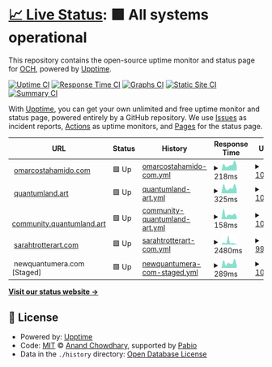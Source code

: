 # [📈 Live Status](https://upptime.och.art): <!--live status--> **🟩 All systems operational**

This repository contains the open-source uptime monitor and status page for [OCH](omarcostahamido.com), powered by [Upptime](https://github.com/upptime/upptime).

[![Uptime CI](https://github.com/omarcostahamido/upptime/workflows/Uptime%20CI/badge.svg)](https://github.com/omarcostahamido/upptime/actions?query=workflow%3A%22Uptime+CI%22)
[![Response Time CI](https://github.com/omarcostahamido/upptime/workflows/Response%20Time%20CI/badge.svg)](https://github.com/omarcostahamido/upptime/actions?query=workflow%3A%22Response+Time+CI%22)
[![Graphs CI](https://github.com/omarcostahamido/upptime/workflows/Graphs%20CI/badge.svg)](https://github.com/omarcostahamido/upptime/actions?query=workflow%3A%22Graphs+CI%22)
[![Static Site CI](https://github.com/omarcostahamido/upptime/workflows/Static%20Site%20CI/badge.svg)](https://github.com/omarcostahamido/upptime/actions?query=workflow%3A%22Static+Site+CI%22)
[![Summary CI](https://github.com/omarcostahamido/upptime/workflows/Summary%20CI/badge.svg)](https://github.com/omarcostahamido/upptime/actions?query=workflow%3A%22Summary+CI%22)

With [Upptime](https://upptime.js.org), you can get your own unlimited and free uptime monitor and status page, powered entirely by a GitHub repository. We use [Issues](https://github.com/omarcostahamido/upptime/issues) as incident reports, [Actions](https://github.com/omarcostahamido/upptime/actions) as uptime monitors, and [Pages](https://upptime.och.art) for the status page.

<!--start: status pages-->
<!-- This summary is generated by Upptime (https://github.com/upptime/upptime) -->
<!-- Do not edit this manually, your changes will be overwritten -->
<!-- prettier-ignore -->
| URL | Status | History | Response Time | Uptime |
| --- | ------ | ------- | ------------- | ------ |
| <img alt="" src="https://icons.duckduckgo.com/ip3/omarcostahamido.com.ico" height="13"> [omarcostahamido.com](https://omarcostahamido.com) | 🟩 Up | [omarcostahamido-com.yml](https://github.com/omarcostahamido/upptime/commits/HEAD/history/omarcostahamido-com.yml) | <details><summary><img alt="Response time graph" src="./graphs/omarcostahamido-com/response-time-week.png" height="20"> 218ms</summary><br><a href="https://upptime.och.art/history/omarcostahamido-com"><img alt="Response time 165" src="https://img.shields.io/endpoint?url=https%3A%2F%2Fraw.githubusercontent.com%2Fomarcostahamido%2Fupptime%2FHEAD%2Fapi%2Fomarcostahamido-com%2Fresponse-time.json"></a><br><a href="https://upptime.och.art/history/omarcostahamido-com"><img alt="24-hour response time 183" src="https://img.shields.io/endpoint?url=https%3A%2F%2Fraw.githubusercontent.com%2Fomarcostahamido%2Fupptime%2FHEAD%2Fapi%2Fomarcostahamido-com%2Fresponse-time-day.json"></a><br><a href="https://upptime.och.art/history/omarcostahamido-com"><img alt="7-day response time 218" src="https://img.shields.io/endpoint?url=https%3A%2F%2Fraw.githubusercontent.com%2Fomarcostahamido%2Fupptime%2FHEAD%2Fapi%2Fomarcostahamido-com%2Fresponse-time-week.json"></a><br><a href="https://upptime.och.art/history/omarcostahamido-com"><img alt="30-day response time 176" src="https://img.shields.io/endpoint?url=https%3A%2F%2Fraw.githubusercontent.com%2Fomarcostahamido%2Fupptime%2FHEAD%2Fapi%2Fomarcostahamido-com%2Fresponse-time-month.json"></a><br><a href="https://upptime.och.art/history/omarcostahamido-com"><img alt="1-year response time 165" src="https://img.shields.io/endpoint?url=https%3A%2F%2Fraw.githubusercontent.com%2Fomarcostahamido%2Fupptime%2FHEAD%2Fapi%2Fomarcostahamido-com%2Fresponse-time-year.json"></a></details> | <details><summary><a href="https://upptime.och.art/history/omarcostahamido-com">100.00%</a></summary><a href="https://upptime.och.art/history/omarcostahamido-com"><img alt="All-time uptime 100.00%" src="https://img.shields.io/endpoint?url=https%3A%2F%2Fraw.githubusercontent.com%2Fomarcostahamido%2Fupptime%2FHEAD%2Fapi%2Fomarcostahamido-com%2Fuptime.json"></a><br><a href="https://upptime.och.art/history/omarcostahamido-com"><img alt="24-hour uptime 100.00%" src="https://img.shields.io/endpoint?url=https%3A%2F%2Fraw.githubusercontent.com%2Fomarcostahamido%2Fupptime%2FHEAD%2Fapi%2Fomarcostahamido-com%2Fuptime-day.json"></a><br><a href="https://upptime.och.art/history/omarcostahamido-com"><img alt="7-day uptime 100.00%" src="https://img.shields.io/endpoint?url=https%3A%2F%2Fraw.githubusercontent.com%2Fomarcostahamido%2Fupptime%2FHEAD%2Fapi%2Fomarcostahamido-com%2Fuptime-week.json"></a><br><a href="https://upptime.och.art/history/omarcostahamido-com"><img alt="30-day uptime 100.00%" src="https://img.shields.io/endpoint?url=https%3A%2F%2Fraw.githubusercontent.com%2Fomarcostahamido%2Fupptime%2FHEAD%2Fapi%2Fomarcostahamido-com%2Fuptime-month.json"></a><br><a href="https://upptime.och.art/history/omarcostahamido-com"><img alt="1-year uptime 100.00%" src="https://img.shields.io/endpoint?url=https%3A%2F%2Fraw.githubusercontent.com%2Fomarcostahamido%2Fupptime%2FHEAD%2Fapi%2Fomarcostahamido-com%2Fuptime-year.json"></a></details>
| <img alt="" src="https://icons.duckduckgo.com/ip3/quantumland.art.ico" height="13"> [quantumland.art](https://quantumland.art) | 🟩 Up | [quantumland-art.yml](https://github.com/omarcostahamido/upptime/commits/HEAD/history/quantumland-art.yml) | <details><summary><img alt="Response time graph" src="./graphs/quantumland-art/response-time-week.png" height="20"> 325ms</summary><br><a href="https://upptime.och.art/history/quantumland-art"><img alt="Response time 320" src="https://img.shields.io/endpoint?url=https%3A%2F%2Fraw.githubusercontent.com%2Fomarcostahamido%2Fupptime%2FHEAD%2Fapi%2Fquantumland-art%2Fresponse-time.json"></a><br><a href="https://upptime.och.art/history/quantumland-art"><img alt="24-hour response time 233" src="https://img.shields.io/endpoint?url=https%3A%2F%2Fraw.githubusercontent.com%2Fomarcostahamido%2Fupptime%2FHEAD%2Fapi%2Fquantumland-art%2Fresponse-time-day.json"></a><br><a href="https://upptime.och.art/history/quantumland-art"><img alt="7-day response time 325" src="https://img.shields.io/endpoint?url=https%3A%2F%2Fraw.githubusercontent.com%2Fomarcostahamido%2Fupptime%2FHEAD%2Fapi%2Fquantumland-art%2Fresponse-time-week.json"></a><br><a href="https://upptime.och.art/history/quantumland-art"><img alt="30-day response time 318" src="https://img.shields.io/endpoint?url=https%3A%2F%2Fraw.githubusercontent.com%2Fomarcostahamido%2Fupptime%2FHEAD%2Fapi%2Fquantumland-art%2Fresponse-time-month.json"></a><br><a href="https://upptime.och.art/history/quantumland-art"><img alt="1-year response time 320" src="https://img.shields.io/endpoint?url=https%3A%2F%2Fraw.githubusercontent.com%2Fomarcostahamido%2Fupptime%2FHEAD%2Fapi%2Fquantumland-art%2Fresponse-time-year.json"></a></details> | <details><summary><a href="https://upptime.och.art/history/quantumland-art">100.00%</a></summary><a href="https://upptime.och.art/history/quantumland-art"><img alt="All-time uptime 100.00%" src="https://img.shields.io/endpoint?url=https%3A%2F%2Fraw.githubusercontent.com%2Fomarcostahamido%2Fupptime%2FHEAD%2Fapi%2Fquantumland-art%2Fuptime.json"></a><br><a href="https://upptime.och.art/history/quantumland-art"><img alt="24-hour uptime 100.00%" src="https://img.shields.io/endpoint?url=https%3A%2F%2Fraw.githubusercontent.com%2Fomarcostahamido%2Fupptime%2FHEAD%2Fapi%2Fquantumland-art%2Fuptime-day.json"></a><br><a href="https://upptime.och.art/history/quantumland-art"><img alt="7-day uptime 100.00%" src="https://img.shields.io/endpoint?url=https%3A%2F%2Fraw.githubusercontent.com%2Fomarcostahamido%2Fupptime%2FHEAD%2Fapi%2Fquantumland-art%2Fuptime-week.json"></a><br><a href="https://upptime.och.art/history/quantumland-art"><img alt="30-day uptime 100.00%" src="https://img.shields.io/endpoint?url=https%3A%2F%2Fraw.githubusercontent.com%2Fomarcostahamido%2Fupptime%2FHEAD%2Fapi%2Fquantumland-art%2Fuptime-month.json"></a><br><a href="https://upptime.och.art/history/quantumland-art"><img alt="1-year uptime 100.00%" src="https://img.shields.io/endpoint?url=https%3A%2F%2Fraw.githubusercontent.com%2Fomarcostahamido%2Fupptime%2FHEAD%2Fapi%2Fquantumland-art%2Fuptime-year.json"></a></details>
| <img alt="" src="https://icons.duckduckgo.com/ip3/community.quantumland.art.ico" height="13"> [community.quantumland.art](https://community.quantumland.art) | 🟩 Up | [community-quantumland-art.yml](https://github.com/omarcostahamido/upptime/commits/HEAD/history/community-quantumland-art.yml) | <details><summary><img alt="Response time graph" src="./graphs/community-quantumland-art/response-time-week.png" height="20"> 158ms</summary><br><a href="https://upptime.och.art/history/community-quantumland-art"><img alt="Response time 189" src="https://img.shields.io/endpoint?url=https%3A%2F%2Fraw.githubusercontent.com%2Fomarcostahamido%2Fupptime%2FHEAD%2Fapi%2Fcommunity-quantumland-art%2Fresponse-time.json"></a><br><a href="https://upptime.och.art/history/community-quantumland-art"><img alt="24-hour response time 90" src="https://img.shields.io/endpoint?url=https%3A%2F%2Fraw.githubusercontent.com%2Fomarcostahamido%2Fupptime%2FHEAD%2Fapi%2Fcommunity-quantumland-art%2Fresponse-time-day.json"></a><br><a href="https://upptime.och.art/history/community-quantumland-art"><img alt="7-day response time 158" src="https://img.shields.io/endpoint?url=https%3A%2F%2Fraw.githubusercontent.com%2Fomarcostahamido%2Fupptime%2FHEAD%2Fapi%2Fcommunity-quantumland-art%2Fresponse-time-week.json"></a><br><a href="https://upptime.och.art/history/community-quantumland-art"><img alt="30-day response time 158" src="https://img.shields.io/endpoint?url=https%3A%2F%2Fraw.githubusercontent.com%2Fomarcostahamido%2Fupptime%2FHEAD%2Fapi%2Fcommunity-quantumland-art%2Fresponse-time-month.json"></a><br><a href="https://upptime.och.art/history/community-quantumland-art"><img alt="1-year response time 189" src="https://img.shields.io/endpoint?url=https%3A%2F%2Fraw.githubusercontent.com%2Fomarcostahamido%2Fupptime%2FHEAD%2Fapi%2Fcommunity-quantumland-art%2Fresponse-time-year.json"></a></details> | <details><summary><a href="https://upptime.och.art/history/community-quantumland-art">100.00%</a></summary><a href="https://upptime.och.art/history/community-quantumland-art"><img alt="All-time uptime 100.00%" src="https://img.shields.io/endpoint?url=https%3A%2F%2Fraw.githubusercontent.com%2Fomarcostahamido%2Fupptime%2FHEAD%2Fapi%2Fcommunity-quantumland-art%2Fuptime.json"></a><br><a href="https://upptime.och.art/history/community-quantumland-art"><img alt="24-hour uptime 100.00%" src="https://img.shields.io/endpoint?url=https%3A%2F%2Fraw.githubusercontent.com%2Fomarcostahamido%2Fupptime%2FHEAD%2Fapi%2Fcommunity-quantumland-art%2Fuptime-day.json"></a><br><a href="https://upptime.och.art/history/community-quantumland-art"><img alt="7-day uptime 100.00%" src="https://img.shields.io/endpoint?url=https%3A%2F%2Fraw.githubusercontent.com%2Fomarcostahamido%2Fupptime%2FHEAD%2Fapi%2Fcommunity-quantumland-art%2Fuptime-week.json"></a><br><a href="https://upptime.och.art/history/community-quantumland-art"><img alt="30-day uptime 100.00%" src="https://img.shields.io/endpoint?url=https%3A%2F%2Fraw.githubusercontent.com%2Fomarcostahamido%2Fupptime%2FHEAD%2Fapi%2Fcommunity-quantumland-art%2Fuptime-month.json"></a><br><a href="https://upptime.och.art/history/community-quantumland-art"><img alt="1-year uptime 100.00%" src="https://img.shields.io/endpoint?url=https%3A%2F%2Fraw.githubusercontent.com%2Fomarcostahamido%2Fupptime%2FHEAD%2Fapi%2Fcommunity-quantumland-art%2Fuptime-year.json"></a></details>
| <img alt="" src="https://icons.duckduckgo.com/ip3/sarahtrotterart.com.ico" height="13"> [sarahtrotterart.com](https://sarahtrotterart.com) | 🟩 Up | [sarahtrotterart-com.yml](https://github.com/omarcostahamido/upptime/commits/HEAD/history/sarahtrotterart-com.yml) | <details><summary><img alt="Response time graph" src="./graphs/sarahtrotterart-com/response-time-week.png" height="20"> 2480ms</summary><br><a href="https://upptime.och.art/history/sarahtrotterart-com"><img alt="Response time 1552" src="https://img.shields.io/endpoint?url=https%3A%2F%2Fraw.githubusercontent.com%2Fomarcostahamido%2Fupptime%2FHEAD%2Fapi%2Fsarahtrotterart-com%2Fresponse-time.json"></a><br><a href="https://upptime.och.art/history/sarahtrotterart-com"><img alt="24-hour response time 924" src="https://img.shields.io/endpoint?url=https%3A%2F%2Fraw.githubusercontent.com%2Fomarcostahamido%2Fupptime%2FHEAD%2Fapi%2Fsarahtrotterart-com%2Fresponse-time-day.json"></a><br><a href="https://upptime.och.art/history/sarahtrotterart-com"><img alt="7-day response time 2480" src="https://img.shields.io/endpoint?url=https%3A%2F%2Fraw.githubusercontent.com%2Fomarcostahamido%2Fupptime%2FHEAD%2Fapi%2Fsarahtrotterart-com%2Fresponse-time-week.json"></a><br><a href="https://upptime.och.art/history/sarahtrotterart-com"><img alt="30-day response time 1744" src="https://img.shields.io/endpoint?url=https%3A%2F%2Fraw.githubusercontent.com%2Fomarcostahamido%2Fupptime%2FHEAD%2Fapi%2Fsarahtrotterart-com%2Fresponse-time-month.json"></a><br><a href="https://upptime.och.art/history/sarahtrotterart-com"><img alt="1-year response time 1552" src="https://img.shields.io/endpoint?url=https%3A%2F%2Fraw.githubusercontent.com%2Fomarcostahamido%2Fupptime%2FHEAD%2Fapi%2Fsarahtrotterart-com%2Fresponse-time-year.json"></a></details> | <details><summary><a href="https://upptime.och.art/history/sarahtrotterart-com">99.73%</a></summary><a href="https://upptime.och.art/history/sarahtrotterart-com"><img alt="All-time uptime 99.99%" src="https://img.shields.io/endpoint?url=https%3A%2F%2Fraw.githubusercontent.com%2Fomarcostahamido%2Fupptime%2FHEAD%2Fapi%2Fsarahtrotterart-com%2Fuptime.json"></a><br><a href="https://upptime.och.art/history/sarahtrotterart-com"><img alt="24-hour uptime 100.00%" src="https://img.shields.io/endpoint?url=https%3A%2F%2Fraw.githubusercontent.com%2Fomarcostahamido%2Fupptime%2FHEAD%2Fapi%2Fsarahtrotterart-com%2Fuptime-day.json"></a><br><a href="https://upptime.och.art/history/sarahtrotterart-com"><img alt="7-day uptime 99.73%" src="https://img.shields.io/endpoint?url=https%3A%2F%2Fraw.githubusercontent.com%2Fomarcostahamido%2Fupptime%2FHEAD%2Fapi%2Fsarahtrotterart-com%2Fuptime-week.json"></a><br><a href="https://upptime.och.art/history/sarahtrotterart-com"><img alt="30-day uptime 99.94%" src="https://img.shields.io/endpoint?url=https%3A%2F%2Fraw.githubusercontent.com%2Fomarcostahamido%2Fupptime%2FHEAD%2Fapi%2Fsarahtrotterart-com%2Fuptime-month.json"></a><br><a href="https://upptime.och.art/history/sarahtrotterart-com"><img alt="1-year uptime 99.99%" src="https://img.shields.io/endpoint?url=https%3A%2F%2Fraw.githubusercontent.com%2Fomarcostahamido%2Fupptime%2FHEAD%2Fapi%2Fsarahtrotterart-com%2Fuptime-year.json"></a></details>
| <img alt="" src="https://icons.duckduckgo.com/ip3/null.ico" height="13"> newquantumera.com [Staged] | 🟩 Up | [newquantumera-com-staged.yml](https://github.com/omarcostahamido/upptime/commits/HEAD/history/newquantumera-com-staged.yml) | <details><summary><img alt="Response time graph" src="./graphs/newquantumera-com-staged/response-time-week.png" height="20"> 289ms</summary><br><a href="https://upptime.och.art/history/newquantumera-com-staged"><img alt="Response time 199" src="https://img.shields.io/endpoint?url=https%3A%2F%2Fraw.githubusercontent.com%2Fomarcostahamido%2Fupptime%2FHEAD%2Fapi%2Fnewquantumera-com-staged%2Fresponse-time.json"></a><br><a href="https://upptime.och.art/history/newquantumera-com-staged"><img alt="24-hour response time 163" src="https://img.shields.io/endpoint?url=https%3A%2F%2Fraw.githubusercontent.com%2Fomarcostahamido%2Fupptime%2FHEAD%2Fapi%2Fnewquantumera-com-staged%2Fresponse-time-day.json"></a><br><a href="https://upptime.och.art/history/newquantumera-com-staged"><img alt="7-day response time 289" src="https://img.shields.io/endpoint?url=https%3A%2F%2Fraw.githubusercontent.com%2Fomarcostahamido%2Fupptime%2FHEAD%2Fapi%2Fnewquantumera-com-staged%2Fresponse-time-week.json"></a><br><a href="https://upptime.och.art/history/newquantumera-com-staged"><img alt="30-day response time 200" src="https://img.shields.io/endpoint?url=https%3A%2F%2Fraw.githubusercontent.com%2Fomarcostahamido%2Fupptime%2FHEAD%2Fapi%2Fnewquantumera-com-staged%2Fresponse-time-month.json"></a><br><a href="https://upptime.och.art/history/newquantumera-com-staged"><img alt="1-year response time 199" src="https://img.shields.io/endpoint?url=https%3A%2F%2Fraw.githubusercontent.com%2Fomarcostahamido%2Fupptime%2FHEAD%2Fapi%2Fnewquantumera-com-staged%2Fresponse-time-year.json"></a></details> | <details><summary><a href="https://upptime.och.art/history/newquantumera-com-staged">100.00%</a></summary><a href="https://upptime.och.art/history/newquantumera-com-staged"><img alt="All-time uptime 100.00%" src="https://img.shields.io/endpoint?url=https%3A%2F%2Fraw.githubusercontent.com%2Fomarcostahamido%2Fupptime%2FHEAD%2Fapi%2Fnewquantumera-com-staged%2Fuptime.json"></a><br><a href="https://upptime.och.art/history/newquantumera-com-staged"><img alt="24-hour uptime 100.00%" src="https://img.shields.io/endpoint?url=https%3A%2F%2Fraw.githubusercontent.com%2Fomarcostahamido%2Fupptime%2FHEAD%2Fapi%2Fnewquantumera-com-staged%2Fuptime-day.json"></a><br><a href="https://upptime.och.art/history/newquantumera-com-staged"><img alt="7-day uptime 100.00%" src="https://img.shields.io/endpoint?url=https%3A%2F%2Fraw.githubusercontent.com%2Fomarcostahamido%2Fupptime%2FHEAD%2Fapi%2Fnewquantumera-com-staged%2Fuptime-week.json"></a><br><a href="https://upptime.och.art/history/newquantumera-com-staged"><img alt="30-day uptime 100.00%" src="https://img.shields.io/endpoint?url=https%3A%2F%2Fraw.githubusercontent.com%2Fomarcostahamido%2Fupptime%2FHEAD%2Fapi%2Fnewquantumera-com-staged%2Fuptime-month.json"></a><br><a href="https://upptime.och.art/history/newquantumera-com-staged"><img alt="1-year uptime 100.00%" src="https://img.shields.io/endpoint?url=https%3A%2F%2Fraw.githubusercontent.com%2Fomarcostahamido%2Fupptime%2FHEAD%2Fapi%2Fnewquantumera-com-staged%2Fuptime-year.json"></a></details>

<!--end: status pages-->

[**Visit our status website →**](https://upptime.och.art)

## 📄 License

- Powered by: [Upptime](https://github.com/upptime/upptime)
- Code: [MIT](./LICENSE) © [Anand Chowdhary](https://anandchowdhary.com), supported by [Pabio](https://pabio.com)
- Data in the `./history` directory: [Open Database License](https://opendatacommons.org/licenses/odbl/1-0/)

